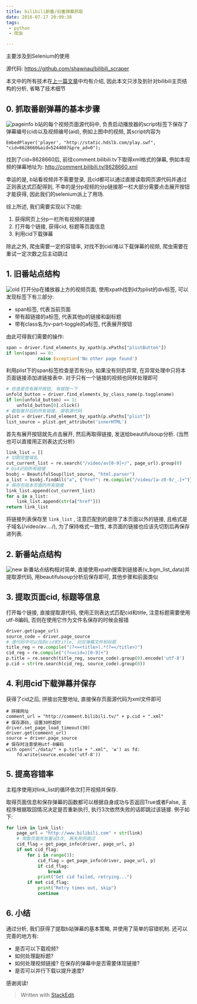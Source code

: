 ```yaml
---
title: bilibili新番/旧番弹幕抓取
date: 2016-07-17 20:09:38
tags:
 - python
 - 爬虫

---
```


主要涉及到Selenium的使用

<!--more-->

源代码:
https://github.com/shawnau/bilibili_scraper

本文中的所有技术在[上一篇文章](http://xxuan.me/2016-07-16-webscraper.html)中均有介绍, 因此本文只涉及到针对bilibili主页结构的分析, 省略了技术细节

## 0. 抓取番剧弹幕的基本步骤
![pageinfo](https://my-imgshare.oss-cn-shenzhen.aliyuncs.com/Screen%20Shot%202016-07-17%20at%207.29.41%20PM.png)
b站的每个视频页面源代码中, 负责启动播放器的script标签下保存了弹幕编号(cid)以及视频编号(aid), 例如上图中的视频, 其script内容为
```
EmbedPlayer('player', "http://static.hdslb.com/play.swf", "cid=8628660&aid=5244087&pre_ad=0");
```
找到了cid=8628660后, 前往comment.bilibili.tv下取得xml格式的弹幕, 例如本视频的弹幕地址为: http://comment.bilibili.tv/8628660.xml

幸运的是, b站看视频并不需要登录, 且cid都可以通过直接读取网页源代码并通过正则表达式匹配得到, 不幸的是分p视频的分p链接那一栏大部分需要点击展开按钮才能获得, 因此我们的selenium派上了用场.

综上所述, 我们需要实现以下功能:
 1. 获得网页上分p一栏所有视频的链接
 2. 打开每个链接, 获得cid, 标题等页面信息
 3. 利用cid下载弹幕
 
 除此之外, 爬虫需要一定的容错率, 对找不到cid/难以下载弹幕的视频, 爬虫需要在重试一定次数之后主动跳过

## 1. 旧番站点结构
![old](https://my-imgshare.oss-cn-shenzhen.aliyuncs.com/Screen%20Shot%202016-07-17%20at%207.16.38%20PM.png)
打开分p在播放器上方的视频页面, 使用xpath找到id为plist的div标签, 可以发现标签下有三部分: 

 - span标签, 代表当前页面
 - 带有超链接的a标签, 代表其他p的链接和副标题
 - 带有class名为v-part-toggle的a标签, 代表展开按钮

由此可得我们需要的操作:

```python
span = driver.find_elements_by_xpath(p.xPaths["plistButton"])
if len(span) == 0:
            raise Exception('No other page found')
```

利用plist下的span标签检查是否有分p, 如果没有则扔异常, 在异常处理中只将本页面链接添加进链接表中. 对于只有一个链接的视频也同样处理即可

```python
# 检查是否有展开按钮, 有就按一下
unfold_button = driver.find_elements_by_class_name(p.togglename)
if len(unfold_button) == 1:
    unfold_button[0].click()
# 截取展开后的所有链接, 提取源代码
plist = driver.find_element_by_xpath(p.xPaths["plist"])
list_source = plist.get_attribute('innerHTML')
```

首先有展开按钮就先点击展开, 然后再取得链接, 发送给beautifulsoup分析. (当然也可以直接用正则表达式分析)

```python
link_list = []
# 切割完整域名
cut_current_list = re.search("/video/av[0-9]+/", page_url).group(0)
# bs4识别所有链接
bsobj = BeautifulSoup(list_source, "html.parser")
a_list = bsobj.findAll("a", {"href": re.compile("/video/[a-z0-9/_.]+")})
# 保存包括本页面的所有链接
link_list.append(cut_current_list)
for a in a_list:
    link_list.append(str(a["href"]))
return link_list
```
将链接列表保存至 `link_list` , 注意匹配到的是除了本页面以外的链接, 且格式是子域名(/video/av..../), 为了保持格式一致性, 本页面的链接也应该先切割后再保存进列表.

## 2. 新番站点结构
![new](https://my-imgshare.oss-cn-shenzhen.aliyuncs.com/Screen%20Shot%202016-07-17%20at%207.52.14%20PM.png)
新番站点结构相对简单, 直接使用xpath搜索到链接表(v_bgm_list_data)并提取源代码, 用beautifulsoup分析后保存即可, 其他步骤和前面类似

## 3. 提取页面cid, 标题等信息

打开每个链接, 直接提取源代码, 使用正则表达式匹配cid和title, 注意标题需要使用utf-8编码, 否则在使用它作为文件名保存的时候会报错

```python
driver.get(page_url)
source_code = driver.page_source
# 源代码中可以找到cid和title, 对应弹幕文件和标题
title_reg = re.compile("(?<=<title>).*(?=</title>)")
cid_reg = re.compile("(?<=cid=)[0-9]+")
p.title = re.search(title_reg, source_code).group(0).encode('utf-8')
p.cid = str(re.search(cid_reg, source_code).group(0))
```

## 4. 利用cid下载弹幕并保存
获得了cid之后, 拼接出完整地址, 直接保存页面源代码为xml文件即可
```
# 拼接网址
comment_url = "http://comment.bilibili.tv/" + p.cid + ".xml"
# 保存源码, 设置30秒超时
driver.set_page_load_timeout(30)
driver.get(comment_url)
source = driver.page_source
# 保存时注意使用utf-8编码
with open("./data/" + p.title + ".xml", 'w') as fd:
    fd.write(source.encode('utf-8'))
```

## 5. 提高容错率

主程序使用对link_list的循环依次打开视频并保存.

取得页面信息和保存弹幕的函数都可以根据自身成功与否返回True或者False, 主程序根据取回情况决定是否重新执行, 执行3次依然失败的话即跳过该链接. 例子如下:
```python
for link in link_list:
    page_url = "http://www.bilibili.com" + str(link)
    # 爬取页面失败重试3次, 再失败则跳过
    cid_flag = get_page_info(driver, page_url, p)
    if not cid_flag:
        for i in range(3):
            cid_flag = get_page_info(driver, page_url, p)
            if cid_flag:
                break
            print("Get cid failed, retrying...")
        if not cid_flag:
            print("Retry times out, skip")
            continue
```

## 6. 小结

通过分析, 我们获得了提取b站弹幕的基本策略, 并使用了简单的容错机制. 还可以完善的地方有:

 - 是否可以下载视频?
 - 如何处理副标题? 
 - 如何处理视频链接? 在保存的弹幕中是否需要体现链接?
 - 是否可以并行下载以提升速度?

感谢阅读!
> Written with [StackEdit](https://stackedit.io/).